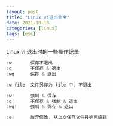 ```yaml
---
layout: post
title: "Linux vi退出命令"
date: 2021-10-13
categories: [linux]
tags: [esc]
---
```


Linux vi 退出时的一些操作记录

```ts
:w       保存不退出
:q       不保存 & 退出
:wq      保存 & 退出

:w file  文件另存为 file 中, 不退出

:w!      强制 & 保存
:q!      不保存 & 强制 & 退出
:wq!     强制 & 保存 & 退出

:e!      放弃修改, 从上次保存文件开始再编辑
```